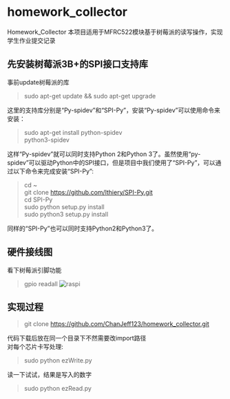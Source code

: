 # homework_collector
Homework_Collector
本项目适用于MFRC522模块基于树莓派的读写操作，实现学生作业提交记录

先安装树莓派3B+的SPI接口支持库
------------------------------
事前update树莓派的库
>sudo apt-get update && sudo apt-get upgrade

这里的支持库分别是“Py-spidev”和“SPI-Py”，安装“Py-spidev”可以使用命令来安装：
>sudo apt-get install python-spidev  
>python3-spidev

这样“Py-spidev”就可以同时支持Python 2和Python 3了。虽然使用“py-spidev”可以驱动Python中的SPI接口，但是项目中我们使用了“SPI-Py”，可以通过以下命令来完成安装“SPI-Py”:
>cd ~  
>git clone https://github.com/lthiery/SPI-Py.git  
>cd SPI-Py  
>sudo python setup.py install  
>sudo python3 setup.py install

同样的“SPI-Py”也可以同时支持Python2和Python3了。

硬件接线图
----
看下树莓派引脚功能
>gpio readall
![raspi](https://cdn.raspberrytips.nl/wp-content/uploads/2016/08/RFID-RC522-raspberry-pi-3-600x301.png)

实现过程
----
>git clone https://github.com/ChanJeff123/homework_collector.git

代码下载后放在同一个目录下不然需要改import路径  
对每个芯片卡写处理:
>sudo python ezWrite.py

读一下试试，结果是写入的数字
>sudo python ezRead.py
